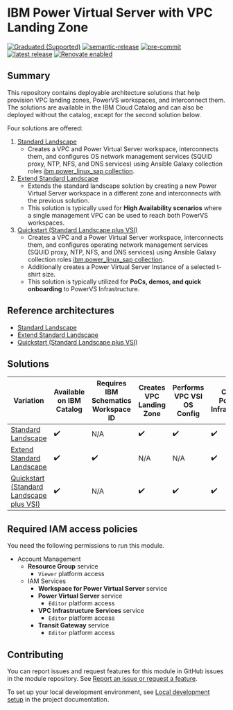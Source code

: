 # IBM Power Virtual Server with VPC Landing Zone

[![Graduated (Supported)](https://img.shields.io/badge/status-Graduated%20(Supported)-brightgreen?style=plastic)](https://terraform-ibm-modules.github.io/documentation/#/badge-status)
[![semantic-release](https://img.shields.io/badge/%20%20%F0%9F%93%A6%F0%9F%9A%80-semantic--release-e10079.svg)](https://github.com/semantic-release/semantic-release)
[![pre-commit](https://img.shields.io/badge/pre--commit-enabled-brightgreen?logo=pre-commit&logoColor=white)](https://github.com/pre-commit/pre-commit)
[![latest release](https://img.shields.io/github/v/release/terraform-ibm-modules/terraform-ibm-powervs-infrastructure?logo=GitHub&sort=semver)](https://github.com/terraform-ibm-modules/terraform-ibm-powervs-infrastructure/releases/latest)
[![Renovate enabled](https://img.shields.io/badge/renovate-enabled-brightgreen.svg)](https://renovatebot.com/)

## Summary
This repository contains deployable architecture solutions that help provision VPC landing zones, PowerVS workspaces, and interconnect them. The solutions are available in the IBM Cloud Catalog and can also be deployed without the catalog, except for the second solution below.

Four solutions are offered:
1. [Standard Landscape](https://github.com/terraform-ibm-modules/terraform-ibm-powervs-infrastructure/tree/main/solutions/standard)
    - Creates a VPC and Power Virtual Server workspace, interconnects them, and configures OS network management services (SQUID proxy, NTP, NFS, and DNS services) using Ansible Galaxy collection roles [ibm.power_linux_sap collection](https://galaxy.ansible.com/ui/repo/published/ibm/power_linux_sap/).
2. [Extend Standard Landscape](https://github.com/terraform-ibm-modules/terraform-ibm-powervs-infrastructure/tree/main/solutions/standard-extend)
    - Extends the standard landscape solution by creating a new Power Virtual Server workspace in a different zone and interconnects with the previous solution.
    - This solution is typically used for **High Availability scenarios** where a single management VPC can be used to reach both PowerVS workspaces.
3. [Quickstart (Standard Landscape plus VSI)](https://github.com/terraform-ibm-modules/terraform-ibm-powervs-infrastructure/tree/main/solutions/standard-plus-vsi)
    - Creates a VPC and a Power Virtual Server workspace, interconnects them, and configures operating network management services (SQUID proxy, NTP, NFS, and DNS services) using Ansible Galaxy collection roles [ibm.power_linux_sap collection](https://galaxy.ansible.com/ui/repo/published/ibm/power_linux_sap/).
    - Additionally creates a Power Virtual Server Instance of a selected t-shirt size.
    - This solution is typically utilized for **PoCs, demos, and quick onboarding** to PowerVS Infrastructure.

## Reference architectures
- [Standard Landscape](https://github.com/terraform-ibm-modules/terraform-ibm-powervs-infrastructure/tree/main/reference-architectures/standard/deploy-arch-ibm-pvs-inf-standard.md)
- [Extend Standard Landscape](https://github.com/terraform-ibm-modules/terraform-ibm-powervs-infrastructure/tree/main/reference-architectures/standard-extend/deploy-arch-ibm-pvs-inf-standard-extend.md)
- [Quickstart (Standard Landscape plus VSI)](https://github.com/terraform-ibm-modules/terraform-ibm-powervs-infrastructure/tree/main/reference-architectures/standard-plus-vsi/deploy-arch-ibm-pvs-inf-standard-plus-vsi.md)

## Solutions

| Variation  | Available on IBM Catalog  |  Requires IBM Schematics Workspace ID | Creates VPC Landing Zone | Performs VPC VSI OS Config | Creates PowerVS Infrastructure | Creates PowerVS Instance | Performs PowerVS OS Config |
| ------------- | ------------- | ------------- | ------------- | ------------- | ------------- | ------------- | ------------- |
| [Standard Landscape](https://github.com/terraform-ibm-modules/terraform-ibm-powervs-infrastructure/tree/main/solutions/standard)  | :heavy_check_mark:  | N/A  | :heavy_check_mark:  | :heavy_check_mark:  |  :heavy_check_mark: | N/A | N/A |
| [Extend Standard Landscape](https://github.com/terraform-ibm-modules/terraform-ibm-powervs-infrastructure/tree/main/solutions/standard-extend)    | :heavy_check_mark:  |  :heavy_check_mark: |  N/A | N/A | :heavy_check_mark:  | N/A | N/A |
| [Quickstart (Standard Landscape plus VSI)](https://github.com/terraform-ibm-modules/terraform-ibm-powervs-infrastructure/tree/main/solutions/standard-plus-vsi)    | :heavy_check_mark:  |   N/A  | :heavy_check_mark:| :heavy_check_mark: | :heavy_check_mark:  | :heavy_check_mark: | N/A |


## Required IAM access policies

You need the following permissions to run this module.

- Account Management
    - **Resource Group** service
        - `Viewer` platform access
    - IAM Services
        - **Workspace for Power Virtual Server** service
        - **Power Virtual Server** service
            - `Editor` platform access
        - **VPC Infrastructure Services** service
            - `Editor` platform access
        - **Transit Gateway** service
            - `Editor` platform access

<!-- BEGIN CONTRIBUTING HOOK -->
## Contributing

You can report issues and request features for this module in GitHub issues in the module repository. See [Report an issue or request a feature](https://github.com/terraform-ibm-modules/.github/blob/main/.github/SUPPORT.md).

To set up your local development environment, see [Local development setup](https://terraform-ibm-modules.github.io/documentation/#/local-dev-setup) in the project documentation.
<!-- END CONTRIBUTING HOOK -->
